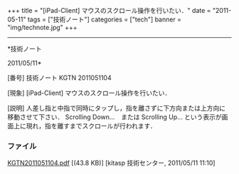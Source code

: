 ﻿+++
title = "[iPad-Client] マウスのスクロール操作を行いたい．"
date = "2011-05-11"
tags = ["技術ノート"]
categories = ["tech"]
banner = "img/technote.jpg"
+++

-----------------------------------------------------------------------------------------------------------------------------

*技術ノート

2011/05/11*


[番号]
技術ノート KGTN 2011051104

[現象]
[iPad-Client] マウスのスクロール操作を行いたい．

[説明]
人差し指と中指で同時にタップし，指を離さずに下方向または上方向に移動させて下さい．
Scrolling Down...　または Scrolling Up...
という表示が画面上に現れ，指を離すまでスクロールが行われます．


### ファイル

 
 


[KGTN2011051104.pdf](http://techreport.kitasp.net/attachments/download/555/KGTN2011051104.pdf)
 [(43.8 KB)] [kitasp 技術センター, 2011/05/11
11:10]


 


 

